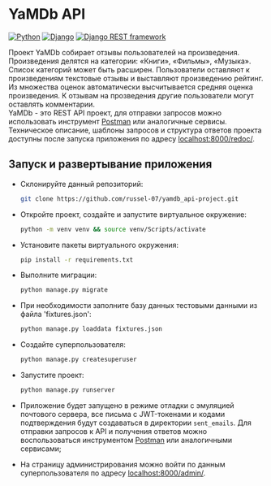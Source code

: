 # YaMDb API
[![Python](https://img.shields.io/badge/-Python-464646?style=flat-square&logo=Python)](https://www.python.org/)
[![Django](https://img.shields.io/badge/-Django-464646?style=flat-square&logo=Django)](https://www.djangoproject.com/)
[![Django REST framework](https://img.shields.io/badge/-Django%20REST%20Framework-464646?style=flat-square&logo=Django%20REST%20Framework)](https://www.django-rest-framework.org/)

Проект YaMDb собирает отзывы пользователей на произведения. Произведения делятся на категории: «Книги», «Фильмы», «Музыка». Список категорий может быть расширен. Пользователи оставляют к произведениям текстовые отзывы и выставляют произведению рейтинг. Из множества оценок автоматически высчитывается средняя оценка произведения. К отзывам на прозведения другие пользователи могут оставлять комментарии.<br>
YaMDb - это REST API проект, для отправки запросов можно использовать инструмент [Postman](https://www.postman.com/downloads/) или аналогичные сервисы.<br>
Техническое описание, шаблоны запросов и структура ответов проекта доступны после запуска приложения по адресу [localhost:8000/redoc/](http://localhost:8000/redoc/).

## Запуск и развертывание приложения
- Cклонируйте данный репозиторий:
    ```bash
    git clone https://github.com/russel-07/yamdb_api-project.git
    ```

- Откройте проект, создайте и запустите виртуальное окружение:
    ```bash
    python -m venv venv && source venv/Scripts/activate
    ```

- Установите пакеты виртуального окружения:
    ```bash
    pip install -r requirements.txt
    ```

- Выполните миграции:
    ```bash
    python manage.py migrate
    ```

- При необходимости заполните базу данных тестовыми данными из файла 'fixtures.json':
    ```bash
    python manage.py loaddata fixtures.json
    ```

- Создайте суперпользователя:
    ```bash
    python manage.py createsuperuser
    ```

- Запустите проект:
    ```bash
    python manage.py runserver
    ```

- Приложение будет запущено в режиме отладки с эмуляцией почтового сервера, все письма с JWT-токенами и кодами подтверждения будут создаваться в директории `sent_emails`. Для отправки запросов к API и получения ответов можно воспользоваться инструментом [Postman](https://www.postman.com/downloads/) или аналогичными сервисами; 
 
- На страницу администрирования можно войти по данным суперпользователя по адресу [localhost:8000/admin/](http://localhost:8000/admin/).